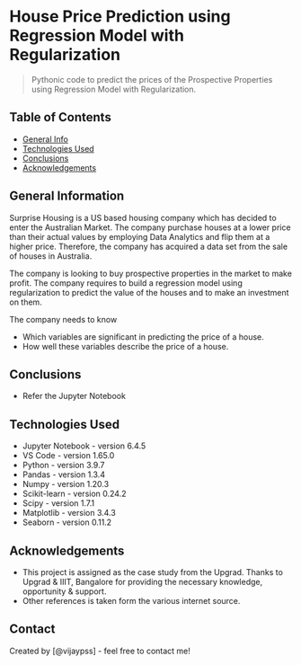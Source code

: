 # House Price Prediction using Regression Model with Regularization

> Pythonic code to predict the prices of the Prospective Properties using Regression Model with Regularization.

## Table of Contents

* [General Info](#general-information)
* [Technologies Used](#technologies-used)
* [Conclusions](#conclusions)
* [Acknowledgements](#acknowledgements)

<!-- You can include any other section that is pertinent to your problem -->

## General Information

Surprise Housing is a US based housing company which has decided to enter the Australian Market. The company purchase houses at a lower price than their actual values by employing Data Analytics and flip them at a higher price. Therefore, the company has acquired a data set from the sale of houses in Australia.

The company is looking to buy prospective properties in the market to make profit. The company requires to build a regression model using regularization to predict the value of the houses and to make an investment on them.

The company needs to know

- Which variables are significant in predicting the price of a house.
- How well these variables describe the price of a house.

<!-- You don't have to answer all the questions - just the ones relevant to your project. -->

## Conclusions

- Refer the Jupyter Notebook
<!-- You don't have to answer all the questions - just the ones relevant to your project. -->


## Technologies Used

- Jupyter Notebook - version 6.4.5
- VS Code - version 1.65.0
- Python - version 3.9.7
- Pandas - version 1.3.4
- Numpy - version 1.20.3
- Scikit-learn - version 0.24.2
- Scipy - version 1.7.1
- Matplotlib - version 3.4.3
- Seaborn - version 0.11.2

<!-- As the libraries versions keep on changing, it is recommended to mention the version of library used in this project -->

## Acknowledgements

- This project is assigned as the case study from the Upgrad. Thanks to Upgrad & IIIT, Bangalore for providing the necessary knowledge, opportunity & support.
- Other references is taken form the various internet source.

## Contact

Created by [@vijaypss] - feel free to contact me!


<!-- Optional -->
<!-- ## License -->
<!-- This project is open source and available under the [... License](). -->

<!-- You don't have to include all sections - just the one's relevant to your project -->